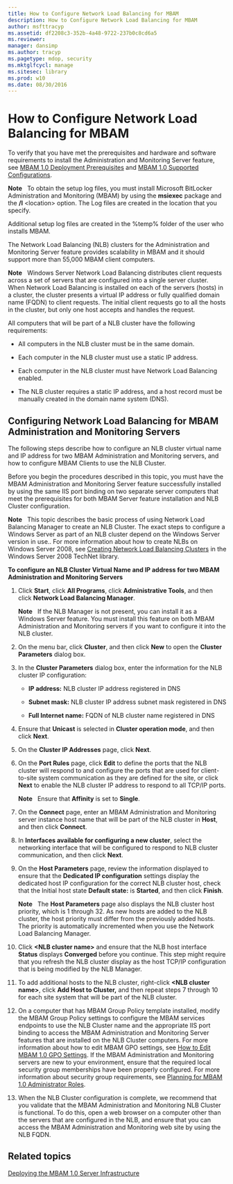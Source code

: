 ```yaml
---
title: How to Configure Network Load Balancing for MBAM
description: How to Configure Network Load Balancing for MBAM
author: msfttracyp
ms.assetid: df2208c3-352b-4a48-9722-237b0c8cd6a5
ms.reviewer: 
manager: dansimp
ms.author: tracyp
ms.pagetype: mdop, security
ms.mktglfcycl: manage
ms.sitesec: library
ms.prod: w10
ms.date: 08/30/2016
---
```



# How to Configure Network Load Balancing for MBAM


To verify that you have met the prerequisites and hardware and software requirements to install the Administration and Monitoring Server feature, see [MBAM 1.0 Deployment Prerequisites](mbam-10-deployment-prerequisites.md) and [MBAM 1.0 Supported Configurations](mbam-10-supported-configurations.md).

**Note**  
To obtain the setup log files, you must install Microsoft BitLocker Administration and Monitoring (MBAM) by using the **msiexec** package and the **/l** &lt;location&gt; option. The Log files are created in the location that you specify.

Additional setup log files are created in the %temp% folder of the user who installs MBAM.

 

The Network Load Balancing (NLB) clusters for the Administration and Monitoring Server feature provides scalability in MBAM and it should support more than 55,000 MBAM client computers.

**Note**  
Windows Server Network Load Balancing distributes client requests across a set of servers that are configured into a single server cluster. When Network Load Balancing is installed on each of the servers (hosts) in a cluster, the cluster presents a virtual IP address or fully qualified domain name (FQDN) to client requests. The initial client requests go to all the hosts in the cluster, but only one host accepts and handles the request.

All computers that will be part of a NLB cluster have the following requirements:

-   All computers in the NLB cluster must be in the same domain.

-   Each computer in the NLB cluster must use a static IP address.

-   Each computer in the NLB cluster must have Network Load Balancing enabled.

-   The NLB cluster requires a static IP address, and a host record must be manually created in the domain name system (DNS).

 

## Configuring Network Load Balancing for MBAM Administration and Monitoring Servers


The following steps describe how to configure an NLB cluster virtual name and IP address for two MBAM Administration and Monitoring servers, and how to configure MBAM Clients to use the NLB Cluster.

Before you begin the procedures described in this topic, you must have the MBAM Administration and Monitoring Server feature successfully installed by using the same IIS port binding on two separate server computers that meet the prerequisites for both MBAM Server feature installation and NLB Cluster configuration.

**Note**  
This topic describes the basic process of using Network Load Balancing Manager to create an NLB Cluster. The exact steps to configure a Windows Server as part of an NLB cluster depend on the Windows Server version in use.. For more information about how to create NLBs on Windows Server 2008, see [Creating Network Load Balancing Clusters](https://go.microsoft.com/fwlink/?LinkId=197176) in the Windows Server 2008 TechNet library.

 

**To configure an NLB Cluster Virtual Name and IP address for two MBAM Administration and Monitoring Servers**

1.  Click **Start**, click **All Programs**, click **Administrative Tools**, and then click **Network Load Balancing Manager**.

    **Note**  
    If the NLB Manager is not present, you can install it as a Windows Server feature. You must install this feature on both MBAM Administration and Monitoring servers if you want to configure it into the NLB cluster.

     

2.  On the menu bar, click **Cluster**, and then click **New** to open the **Cluster Parameters** dialog box.

3.  In the **Cluster Parameters** dialog box, enter the information for the NLB cluster IP configuration:

    -   **IP address:** NLB cluster IP address registered in DNS

    -   **Subnet mask:** NLB cluster IP address subnet mask registered in DNS

    -   **Full Internet name:** FQDN of NLB cluster name registered in DNS

4.  Ensure that **Unicast** is selected in **Cluster operation mode**, and then click **Next**.

5.  On the **Cluster IP Addresses** page, click **Next**.

6.  On the **Port Rules** page, click **Edit** to define the ports that the NLB cluster will respond to and configure the ports that are used for client-to-site system communication as they are defined for the site, or click **Next** to enable the NLB cluster IP address to respond to all TCP/IP ports.

    **Note**  
    Ensure that **Affinity** is set to **Single**.

     

7.  On the **Connect** page, enter an MBAM Administration and Monitoring server instance host name that will be part of the NLB cluster in **Host**, and then click **Connect**.

8.  In **Interfaces available for configuring a new cluster**, select the networking interface that will be configured to respond to NLB cluster communication, and then click **Next**.

9.  On the **Host Parameters** page, review the information displayed to ensure that the **Dedicated IP configuration** settings display the dedicated host IP configuration for the correct NLB cluster host, check that the Initial host state **Default state:** is **Started**, and then click **Finish**.

    **Note**  
    The **Host Parameters** page also displays the NLB cluster host priority, which is 1 through 32. As new hosts are added to the NLB cluster, the host priority must differ from the previously added hosts. The priority is automatically incremented when you use the Network Load Balancing Manager.

     

10. Click **&lt;NLB cluster name&gt;** and ensure that the NLB host interface **Status** displays **Converged** before you continue. This step might require that you refresh the NLB cluster display as the host TCP/IP configuration that is being modified by the NLB Manager.

11. To add additional hosts to the NLB cluster, right-click **&lt;NLB cluster name&gt;**, click **Add Host to Cluster,** and then repeat steps 7 through 10 for each site system that will be part of the NLB cluster.

12. On a computer that has MBAM Group Policy template installed, modify the MBAM Group Policy settings to configure the MBAM services endpoints to use the NLB Cluster name and the appropriate IIS port binding to access the MBAM Administration and Monitoring Server features that are installed on the NLB Cluster computers. For more information about how to edit MBAM GPO settings, see [How to Edit MBAM 1.0 GPO Settings](how-to-edit-mbam-10-gpo-settings.md). If the MBAM Administration and Monitoring servers are new to your environment, ensure that the required local security group memberships have been properly configured. For more information about security group requirements, see [Planning for MBAM 1.0 Administrator Roles](planning-for-mbam-10-administrator-roles.md).

13. When the NLB Cluster configuration is complete, we recommend that you validate that the MBAM Administration and Monitoring NLB Cluster is functional. To do this, open a web browser on a computer other than the servers that are configured in the NLB, and ensure that you can access the MBAM Administration and Monitoring web site by using the NLB FQDN.

## Related topics


[Deploying the MBAM 1.0 Server Infrastructure](deploying-the-mbam-10-server-infrastructure.md)

 

 





